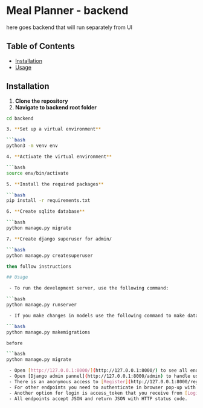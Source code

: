 # Meal Planner - backend

here goes backend that will run separately from UI

## Table of Contents

 - [Installation](#installation)
 - [Usage](#usage)

## Installation

1. **Clone the repository**
2. **Navigate to backend root folder**

```bash
cd backend

3. **Set up a virtual environment**

```bash
python3 -m venv env

4. **Activate the virtual environment**

```bash
source env/bin/activate

5. **Install the required packages**

```bash
pip install -r requirements.txt

6. **Create sqlite database**

```bash
python manage.py migrate

7. **Create django superuser for admin/

```bash
python manage.py createsuperuser

then follow instructions

## Usage

 - To run the development server, use the following command:

```bash
python manage.py runserver

 - If you make changes in models use the following command to make database changes

```bash
python manage.py makemigrations

before

```bash
python manage.py migrate

 - Open [http://127.0.0.1:8000/](http://127.0.0.1:8000/) to see all endpoints.
 - Open [Django admin pannel](http://127.0.0.1:8000/admin) to handle users, use superuser credentials to login.
 - There is an anonymous access to [Register](http://127.0.0.1:8000/register/) and [Login](http://127.0.0.1:8000/login/) endpoints.
 - For other endpoints you need to authenticate in browser pop-up with your superuser or created user, if you want to try them. There is no logout, for logout close browser. For another user use incognito.
 - Another option for login is access_token that you receive from [Login](http://127.0.0.1:8000/login/) endpoint. Try it with Postman or save it to localStorage in react later to add to HTTP headers "Authorization: Bearer {your_access_token}"
 - All endpoints accept JSON and return JSON with HTTP status code.
